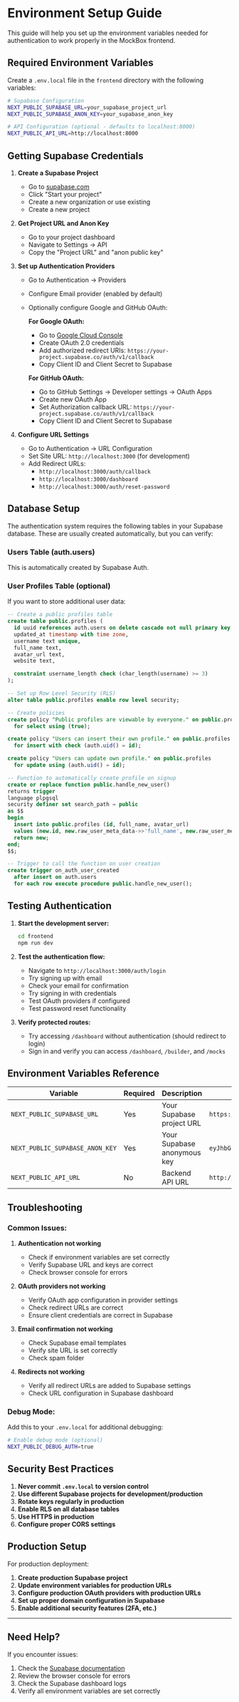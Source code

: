 # Environment Setup Guide

This guide will help you set up the environment variables needed for authentication to work properly in the MockBox frontend.

## Required Environment Variables

Create a `.env.local` file in the `frontend` directory with the following variables:

```bash
# Supabase Configuration
NEXT_PUBLIC_SUPABASE_URL=your_supabase_project_url
NEXT_PUBLIC_SUPABASE_ANON_KEY=your_supabase_anon_key

# API Configuration (optional - defaults to localhost:8000)
NEXT_PUBLIC_API_URL=http://localhost:8000
```

## Getting Supabase Credentials

1. **Create a Supabase Project**
   - Go to [supabase.com](https://supabase.com)
   - Click "Start your project"
   - Create a new organization or use existing
   - Create a new project

2. **Get Project URL and Anon Key**
   - Go to your project dashboard
   - Navigate to Settings → API
   - Copy the "Project URL" and "anon public key"

3. **Set up Authentication Providers**
   - Go to Authentication → Providers
   - Configure Email provider (enabled by default)
   - Optionally configure Google and GitHub OAuth:
     
     **For Google OAuth:**
     - Go to [Google Cloud Console](https://console.cloud.google.com)
     - Create OAuth 2.0 credentials
     - Add authorized redirect URIs: `https://your-project.supabase.co/auth/v1/callback`
     - Copy Client ID and Client Secret to Supabase
     
     **For GitHub OAuth:**
     - Go to GitHub Settings → Developer settings → OAuth Apps
     - Create new OAuth App
     - Set Authorization callback URL: `https://your-project.supabase.co/auth/v1/callback`
     - Copy Client ID and Client Secret to Supabase

4. **Configure URL Settings**
   - Go to Authentication → URL Configuration
   - Set Site URL: `http://localhost:3000` (for development)
   - Add Redirect URLs:
     - `http://localhost:3000/auth/callback`
     - `http://localhost:3000/dashboard`
     - `http://localhost:3000/auth/reset-password`

## Database Setup

The authentication system requires the following tables in your Supabase database. These are usually created automatically, but you can verify:

### Users Table (auth.users)
This is automatically created by Supabase Auth.

### User Profiles Table (optional)
If you want to store additional user data:

```sql
-- Create a public profiles table
create table public.profiles (
  id uuid references auth.users on delete cascade not null primary key,
  updated_at timestamp with time zone,
  username text unique,
  full_name text,
  avatar_url text,
  website text,

  constraint username_length check (char_length(username) >= 3)
);

-- Set up Row Level Security (RLS)
alter table public.profiles enable row level security;

-- Create policies
create policy "Public profiles are viewable by everyone." on public.profiles
  for select using (true);

create policy "Users can insert their own profile." on public.profiles
  for insert with check (auth.uid() = id);

create policy "Users can update own profile." on public.profiles
  for update using (auth.uid() = id);

-- Function to automatically create profile on signup
create or replace function public.handle_new_user()
returns trigger
language plpgsql
security definer set search_path = public
as $$
begin
  insert into public.profiles (id, full_name, avatar_url)
  values (new.id, new.raw_user_meta_data->>'full_name', new.raw_user_meta_data->>'avatar_url');
  return new;
end;
$$;

-- Trigger to call the function on user creation
create trigger on_auth_user_created
  after insert on auth.users
  for each row execute procedure public.handle_new_user();
```

## Testing Authentication

1. **Start the development server:**
   ```bash
   cd frontend
   npm run dev
   ```

2. **Test the authentication flow:**
   - Navigate to `http://localhost:3000/auth/login`
   - Try signing up with email
   - Check your email for confirmation
   - Try signing in with credentials
   - Test OAuth providers if configured
   - Test password reset functionality

3. **Verify protected routes:**
   - Try accessing `/dashboard` without authentication (should redirect to login)
   - Sign in and verify you can access `/dashboard`, `/builder`, and `/mocks`

## Environment Variables Reference

| Variable | Required | Description | Example |
|----------|----------|-------------|---------|
| `NEXT_PUBLIC_SUPABASE_URL` | Yes | Your Supabase project URL | `https://abcdefghijk.supabase.co` |
| `NEXT_PUBLIC_SUPABASE_ANON_KEY` | Yes | Your Supabase anonymous key | `eyJhbGci...` |
| `NEXT_PUBLIC_API_URL` | No | Backend API URL | `http://localhost:8000` |

## Troubleshooting

### Common Issues:

1. **Authentication not working**
   - Check if environment variables are set correctly
   - Verify Supabase URL and keys are correct
   - Check browser console for errors

2. **OAuth providers not working**
   - Verify OAuth app configuration in provider settings
   - Check redirect URLs are correct
   - Ensure client credentials are correct in Supabase

3. **Email confirmation not working**
   - Check Supabase email templates
   - Verify site URL is set correctly
   - Check spam folder

4. **Redirects not working**
   - Verify all redirect URLs are added to Supabase settings
   - Check URL configuration in Supabase dashboard

### Debug Mode:

Add this to your `.env.local` for additional debugging:

```bash
# Enable debug mode (optional)
NEXT_PUBLIC_DEBUG_AUTH=true
```

## Security Best Practices

1. **Never commit `.env.local` to version control**
2. **Use different Supabase projects for development/production**
3. **Rotate keys regularly in production**
4. **Enable RLS on all database tables**
5. **Use HTTPS in production**
6. **Configure proper CORS settings**

## Production Setup

For production deployment:

1. **Create production Supabase project**
2. **Update environment variables for production URLs**
3. **Configure production OAuth providers with production URLs**
4. **Set up proper domain configuration in Supabase**
5. **Enable additional security features (2FA, etc.)**

---

## Need Help?

If you encounter issues:

1. Check the [Supabase documentation](https://supabase.com/docs/guides/auth)
2. Review the browser console for errors
3. Check the Supabase dashboard logs
4. Verify all environment variables are set correctly
